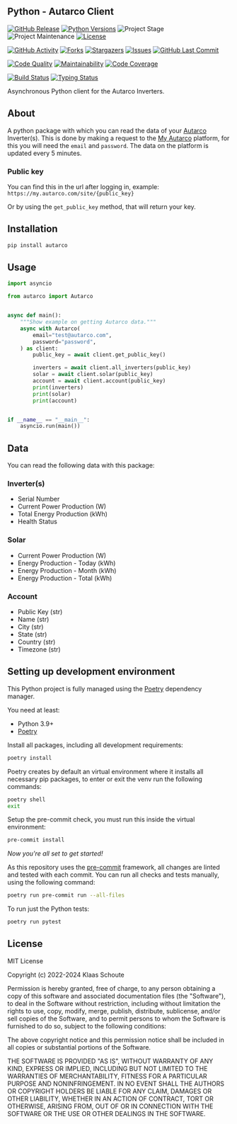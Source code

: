## Python - Autarco Client

<!-- PROJECT SHIELDS -->
[![GitHub Release][releases-shield]][releases]
[![Python Versions][python-versions-shield]][pypi]
![Project Stage][project-stage-shield]
![Project Maintenance][maintenance-shield]
[![License][license-shield]](LICENSE)

[![GitHub Activity][commits-shield]][commits-url]
[![Forks][forks-shield]][forks-url]
[![Stargazers][stars-shield]][stars-url]
[![Issues][issues-shield]][issues-url]
[![GitHub Last Commit][last-commit-shield]][commits-url]

[![Code Quality][code-quality-shield]][code-quality]
[![Maintainability][maintainability-shield]][maintainability-url]
[![Code Coverage][codecov-shield]][codecov-url]

[![Build Status][build-shield]][build-url]
[![Typing Status][typing-shield]][typing-url]

Asynchronous Python client for the Autarco Inverters.

## About

A python package with which you can read the data of your [Autarco][autarco]
Inverter(s). This is done by making a request to the [My Autarco][my-autarco]
platform, for this you will need the `email` and `password`.
The data on the platform is updated every 5 minutes.

### Public key

You can find this in the url after logging in,
example: `https://my.autarco.com/site/{public_key}`

Or by using the `get_public_key` method, that will
return your key.

## Installation

```bash
pip install autarco
```

## Usage

```python
import asyncio

from autarco import Autarco


async def main():
    """Show example on getting Autarco data."""
    async with Autarco(
        email="test@autarco.com",
        password="password",
    ) as client:
        public_key = await client.get_public_key()

        inverters = await client.all_inverters(public_key)
        solar = await client.solar(public_key)
        account = await client.account(public_key)
        print(inverters)
        print(solar)
        print(account)


if __name__ == "__main__":
    asyncio.run(main())
```

## Data

You can read the following data with this package:

### Inverter(s)

- Serial Number
- Current Power Production (W)
- Total Energy Production (kWh)
- Health Status

### Solar

- Current Power Production (W)
- Energy Production - Today (kWh)
- Energy Production - Month (kWh)
- Energy Production - Total (kWh)

### Account

- Public Key (str)
- Name (str)
- City (str)
- State (str)
- Country (str)
- Timezone (str)

## Setting up development environment

This Python project is fully managed using the [Poetry][poetry] dependency
manager.

You need at least:

- Python 3.9+
- [Poetry][poetry-install]

Install all packages, including all development requirements:

```bash
poetry install
```

Poetry creates by default an virtual environment where it installs all
necessary pip packages, to enter or exit the venv run the following commands:

```bash
poetry shell
exit
```

Setup the pre-commit check, you must run this inside the virtual environment:

```bash
pre-commit install
```

*Now you're all set to get started!*

As this repository uses the [pre-commit][pre-commit] framework, all changes
are linted and tested with each commit. You can run all checks and tests
manually, using the following command:

```bash
poetry run pre-commit run --all-files
```

To run just the Python tests:

```bash
poetry run pytest
```

## License

MIT License

Copyright (c) 2022-2024 Klaas Schoute

Permission is hereby granted, free of charge, to any person obtaining a copy
of this software and associated documentation files (the "Software"), to deal
in the Software without restriction, including without limitation the rights
to use, copy, modify, merge, publish, distribute, sublicense, and/or sell
copies of the Software, and to permit persons to whom the Software is
furnished to do so, subject to the following conditions:

The above copyright notice and this permission notice shall be included in all
copies or substantial portions of the Software.

THE SOFTWARE IS PROVIDED "AS IS", WITHOUT WARRANTY OF ANY KIND, EXPRESS OR
IMPLIED, INCLUDING BUT NOT LIMITED TO THE WARRANTIES OF MERCHANTABILITY,
FITNESS FOR A PARTICULAR PURPOSE AND NONINFRINGEMENT. IN NO EVENT SHALL THE
AUTHORS OR COPYRIGHT HOLDERS BE LIABLE FOR ANY CLAIM, DAMAGES OR OTHER
LIABILITY, WHETHER IN AN ACTION OF CONTRACT, TORT OR OTHERWISE, ARISING FROM,
OUT OF OR IN CONNECTION WITH THE SOFTWARE OR THE USE OR OTHER DEALINGS IN THE
SOFTWARE.

<!-- PROJECT -->
[autarco]: https://www.autarco.com
[my-autarco]: https://my.autarco.com

<!-- MARKDOWN LINKS & IMAGES -->
[build-shield]: https://github.com/klaasnicolaas/python-autarco/actions/workflows/tests.yaml/badge.svg
[build-url]: https://github.com/klaasnicolaas/python-autarco/actions/workflows/tests.yaml
[code-quality-shield]: https://img.shields.io/lgtm/grade/python/g/klaasnicolaas/python-autarco.svg?logo=lgtm&logoWidth=18
[code-quality]: https://lgtm.com/projects/g/klaasnicolaas/python-autarco/context:python
[commits-shield]: https://img.shields.io/github/commit-activity/y/klaasnicolaas/python-autarco.svg
[commits-url]: https://github.com/klaasnicolaas/python-autarco/commits/master
[codecov-shield]: https://codecov.io/gh/klaasnicolaas/python-autarco/branch/main/graph/badge.svg?token=JM72C3T2AT
[codecov-url]: https://codecov.io/gh/klaasnicolaas/python-autarco
[forks-shield]: https://img.shields.io/github/forks/klaasnicolaas/python-autarco.svg
[forks-url]: https://github.com/klaasnicolaas/python-autarco/network/members
[issues-shield]: https://img.shields.io/github/issues/klaasnicolaas/python-autarco.svg
[issues-url]: https://github.com/klaasnicolaas/python-autarco/issues
[license-shield]: https://img.shields.io/github/license/klaasnicolaas/python-autarco.svg
[last-commit-shield]: https://img.shields.io/github/last-commit/klaasnicolaas/python-autarco.svg
[maintenance-shield]: https://img.shields.io/maintenance/yes/2024.svg
[maintainability-shield]: https://api.codeclimate.com/v1/badges/d38cdaa8625b6657d40b/maintainability
[maintainability-url]: https://codeclimate.com/github/klaasnicolaas/python-autarco/maintainability
[project-stage-shield]: https://img.shields.io/badge/project%20stage-experimental-yellow.svg
[pypi]: https://pypi.org/project/autarco/
[python-versions-shield]: https://img.shields.io/pypi/pyversions/autarco
[typing-shield]: https://github.com/klaasnicolaas/python-autarco/actions/workflows/typing.yaml/badge.svg
[typing-url]: https://github.com/klaasnicolaas/python-autarco/actions/workflows/typing.yaml
[releases-shield]: https://img.shields.io/github/release/klaasnicolaas/python-autarco.svg
[releases]: https://github.com/klaasnicolaas/python-autarco/releases
[stars-shield]: https://img.shields.io/github/stars/klaasnicolaas/python-autarco.svg
[stars-url]: https://github.com/klaasnicolaas/python-autarco/stargazers

<!-- Development -->
[poetry-install]: https://python-poetry.org/docs/#installation
[poetry]: https://python-poetry.org
[pre-commit]: https://pre-commit.com

